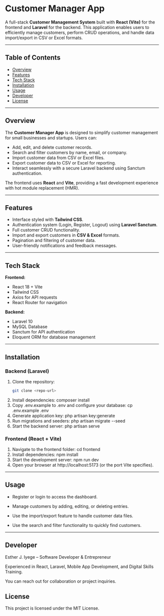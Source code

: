 # Customer Manager App

A full-stack **Customer Management System** built with **React (Vite)** for the frontend and **Laravel** for the backend. This application enables users to efficiently manage customers, perform CRUD operations, and handle data import/export in CSV or Excel formats.

---

## Table of Contents
- [Overview](#overview)
- [Features](#features)
- [Tech Stack](#tech-stack)
- [Installation](#installation)
- [Usage](#usage)
- [Developer](#developer)
- [License](#license)

---

## Overview

The **Customer Manager App** is designed to simplify customer management for small businesses and startups. Users can:  

- Add, edit, and delete customer records.  
- Search and filter customers by name, email, or company.  
- Import customer data from CSV or Excel files.  
- Export customer data to CSV or Excel for reporting.  
- Interact seamlessly with a secure Laravel backend using Sanctum authentication.  

The frontend uses **React** and **Vite**, providing a fast development experience with hot module replacement (HMR).

---

## Features

- Interface styled with **Tailwind CSS**.  
- Authentication system (Login, Register, Logout) using **Laravel Sanctum**.  
- Full customer CRUD functionality.  
- Import and export customers in **CSV & Excel** formats.  
- Pagination and filtering of customer data.  
- User-friendly notifications and feedback messages.

---

## Tech Stack

**Frontend:**  
- React 18 + Vite  
- Tailwind CSS  
- Axios for API requests  
- React Router for navigation  

**Backend:**  
- Laravel 10  
- MySQL Database  
- Sanctum for API authentication  
- Eloquent ORM for database management  

---

## Installation

### Backend (Laravel)

1. Clone the repository:
   ```bash
   git clone <repo-url>
2. Install dependencies:
   composer install
3. Copy .env.example to .env and configure your database:
   cp .env.example .env
4. Generate application key:
   php artisan key:generate
5. Run migrations and seeders:
   php artisan migrate --seed
6. Start the backend server:
   php artisan serve

### Frontend (React + Vite)

1. Navigate to the frontend folder:
   cd frontend
2. Install dependencies:
   npm install
3. Start the development server:
    npm run dev
4. Open your browser at http://localhost:5173 (or the port Vite specifies).

---

## Usage

- Register or login to access the dashboard.

- Manage customers by adding, editing, or deleting entries.

- Use the import/export feature to handle customer data files.

- Use the search and filter functionality to quickly find customers.

---

## Developer

Esther J. Iyege – Software Developer & Entrepreneur

Experienced in React, Laravel, Mobile App Development, and Digital Skills Training.

You can reach out for collaboration or project inquiries.

## License

This project is licensed under the MIT License. 